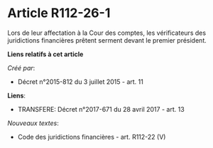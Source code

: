 # Article R112-26-1

Lors de leur affectation à la Cour des comptes, les vérificateurs des juridictions financières prêtent serment devant le
premier président.

**Liens relatifs à cet article**

_Créé par_:

  - Décret n°2015-812 du 3 juillet 2015 - art. 11

**Liens**:

  - TRANSFERE: Décret n°2017-671 du 28 avril 2017 - art. 13

_Nouveaux textes_:

  - Code des juridictions financières - art. R112-22 (V)
